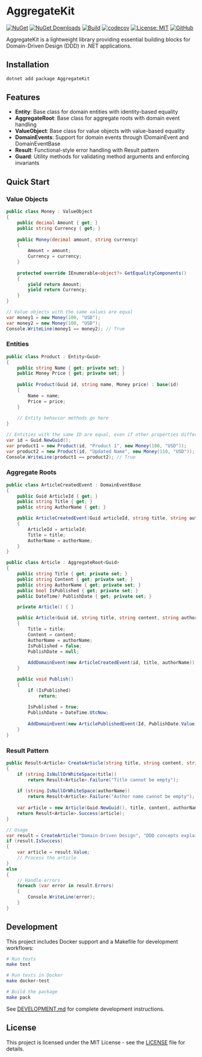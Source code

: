 # AggregateKit

[![NuGet](https://img.shields.io/nuget/v/AggregateKit.svg)](https://www.nuget.org/packages/AggregateKit)
[![NuGet Downloads](https://img.shields.io/nuget/dt/AggregateKit?style=flat-square&logo=nuget&color=green)](https://www.nuget.org/packages/AggregateKit/)
[![Build](https://github.com/suranig/AggregateKit/actions/workflows/ci.yml/badge.svg)](https://github.com/suranig/AggregateKit/actions)
[![codecov](https://codecov.io/gh/suranig/AggregateKit/branch/master/graph/badge.svg)](https://codecov.io/gh/suranig/AggregateKit)
[![License: MIT](https://img.shields.io/badge/License-MIT-yellow.svg)](https://opensource.org/licenses/MIT)
[![GitHub](https://img.shields.io/badge/GitHub-AggregateKit-black?style=flat-square&logo=github)](https://github.com/suranig/AggregateKit)

AggregateKit is a lightweight library providing essential building blocks for Domain-Driven Design (DDD) in .NET applications.

## Installation

```bash
dotnet add package AggregateKit
```

## Features

- **Entity**: Base class for domain entities with identity-based equality
- **AggregateRoot**: Base class for aggregate roots with domain event handling
- **ValueObject**: Base class for value objects with value-based equality
- **DomainEvents**: Support for domain events through IDomainEvent and DomainEventBase
- **Result**: Functional-style error handling with Result pattern
- **Guard**: Utility methods for validating method arguments and enforcing invariants

## Quick Start

### Value Objects

```csharp
public class Money : ValueObject
{
    public decimal Amount { get; }
    public string Currency { get; }
    
    public Money(decimal amount, string currency)
    {
        Amount = amount;
        Currency = currency;
    }
    
    protected override IEnumerable<object?> GetEqualityComponents()
    {
        yield return Amount;
        yield return Currency;
    }
}

// Value objects with the same values are equal
var money1 = new Money(100, "USD");
var money2 = new Money(100, "USD");
Console.WriteLine(money1 == money2); // True
```

### Entities

```csharp
public class Product : Entity<Guid>
{
    public string Name { get; private set; }
    public Money Price { get; private set; }
    
    public Product(Guid id, string name, Money price) : base(id)
    {
        Name = name;
        Price = price;
    }
    
    // Entity behavior methods go here
}

// Entities with the same ID are equal, even if other properties differ
var id = Guid.NewGuid();
var product1 = new Product(id, "Product 1", new Money(100, "USD"));
var product2 = new Product(id, "Updated Name", new Money(110, "USD"));
Console.WriteLine(product1 == product2); // True
```

### Aggregate Roots

```csharp
public class ArticleCreatedEvent : DomainEventBase
{
    public Guid ArticleId { get; }
    public string Title { get; }
    public string AuthorName { get; }

    public ArticleCreatedEvent(Guid articleId, string title, string authorName)
    {
        ArticleId = articleId;
        Title = title;
        AuthorName = authorName;
    }
}

public class Article : AggregateRoot<Guid>
{
    public string Title { get; private set; }
    public string Content { get; private set; }
    public string AuthorName { get; private set; }
    public bool IsPublished { get; private set; }
    public DateTime? PublishDate { get; private set; }

    private Article() { }

    public Article(Guid id, string title, string content, string authorName) : base(id)
    {
        Title = title;
        Content = content;
        AuthorName = authorName;
        IsPublished = false;
        PublishDate = null;
        
        AddDomainEvent(new ArticleCreatedEvent(id, title, authorName));
    }

    public void Publish()
    {
        if (IsPublished)
            return;
        
        IsPublished = true;
        PublishDate = DateTime.UtcNow;
        
        AddDomainEvent(new ArticlePublishedEvent(Id, PublishDate.Value));
    }
}
```

### Result Pattern

```csharp
public Result<Article> CreateArticle(string title, string content, string authorName)
{
    if (string.IsNullOrWhiteSpace(title))
        return Result<Article>.Failure("Title cannot be empty");
        
    if (string.IsNullOrWhiteSpace(authorName))
        return Result<Article>.Failure("Author name cannot be empty");
        
    var article = new Article(Guid.NewGuid(), title, content, authorName);
    return Result<Article>.Success(article);
}

// Usage
var result = CreateArticle("Domain-Driven Design", "DDD concepts explained...", "Eric Evans");
if (result.IsSuccess)
{
    var article = result.Value;
    // Process the article
}
else
{
    // Handle errors
    foreach (var error in result.Errors)
    {
        Console.WriteLine(error);
    }
}
```

## Development

This project includes Docker support and a Makefile for development workflows:

```bash
# Run tests
make test

# Run tests in Docker
make docker-test

# Build the package
make pack
```

See [DEVELOPMENT.md](DEVELOPMENT.md) for complete development instructions.

## License

This project is licensed under the MIT License - see the [LICENSE](LICENSE) file for details. 
